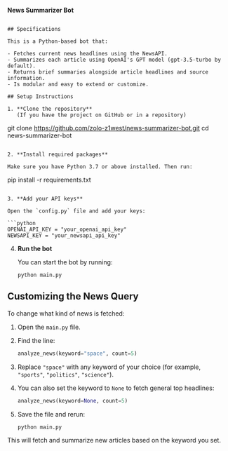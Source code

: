 **News Summarizer Bot**
```

## Specifications

This is a Python-based bot that:

- Fetches current news headlines using the NewsAPI.
- Summarizes each article using OpenAI's GPT model (gpt-3.5-turbo by default).
- Returns brief summaries alongside article headlines and source information.
- Is modular and easy to extend or customize.

## Setup Instructions

1. **Clone the repository**  
   (If you have the project on GitHub or in a repository)

   ```
   git clone https://github.com/zolo-z1west/news-summarizer-bot.git
   cd news-summarizer-bot
   ```

2. **Install required packages**

   Make sure you have Python 3.7 or above installed. Then run:

   ```
   pip install -r requirements.txt
   ```

3. **Add your API keys**

   Open the `config.py` file and add your keys:

   ```python
   OPENAI_API_KEY = "your_openai_api_key"
   NEWSAPI_KEY = "your_newsapi_api_key"
   ```

4. **Run the bot**

   You can start the bot by running:

   ```
   python main.py
   ```

## Customizing the News Query

To change what kind of news is fetched:

1. Open the `main.py` file.
2. Find the line:

   ```python
   analyze_news(keyword="space", count=5)
   ```

3. Replace `"space"` with any keyword of your choice (for example, `"sports"`, `"politics"`, `"science"`).

4. You can also set the keyword to `None` to fetch general top headlines:

   ```python
   analyze_news(keyword=None, count=5)
   ```

5. Save the file and rerun:

   ```
   python main.py
   ```

This will fetch and summarize new articles based on the keyword you set.
